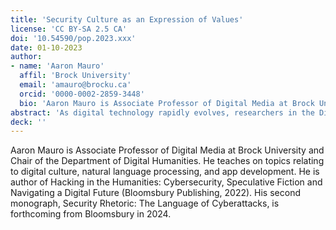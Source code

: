 ```yaml
---
title: 'Security Culture as an Expression of Values'
license: 'CC BY-SA 2.5 CA'
doi: '10.54590/pop.2023.xxx'
date: 01-10-2023
author: 
- name: 'Aaron Mauro'
  affil: 'Brock University'
  email: 'amauro@brocku.ca'
  orcid: '0000-0002-2859-3448'
  bio: 'Aaron Mauro is Associate Professor of Digital Media at Brock University and Chair of the Department of Digital Humanities. He teaches on topics relating to digital culture, natural language processing, and app development. He is author of *Hacking in the Humanities: Cybersecurity, Speculative Fiction and Navigating a Digital Future* (Bloomsbury Publishing, 2022). His second monograph, *Security Rhetoric: The Language of Cyberattacks*, is forthcoming from Bloomsbury in 2024.'
abstract: 'As digital technology rapidly evolves, researchers in the Digital Humanities (DH) face the challenge of securing their work and protecting stakeholders across the research life cycle. Security practices, encompassing data integrity, software assurance, and authenticated access, must align with the values of openness, transparency, and collaboration that underpin scholarly research. The increasing sophistication of cyber threats, coupled with the politicization of research and the rise of autocratic governments, necessitates a holistic approach to security that considers both cyber and physical dimensions. This paper explores the intersection of security culture and DH research, emphasizing the importance of trust, informed consent, and ethical collaboration. It argues that security practices should be user-centric, participatory, and transparent, reflecting the values and goals of researchers and participants. By integrating security best practices into research methods, scholars can mitigate risks, protect research assets, and ensure the continued availability and impact of scholarship in a world where threats are constantly evolving.'
deck: ''
---
```


Aaron Mauro is Associate Professor of Digital Media at Brock University and Chair of the Department of Digital Humanities. He teaches on topics relating to digital culture, natural language processing, and app development. He is author of Hacking in the Humanities: Cybersecurity, Speculative Fiction and Navigating a Digital Future (Bloomsbury Publishing, 2022). His second monograph, Security Rhetoric: The Language of Cyberattacks, is forthcoming from Bloomsbury in 2024. 